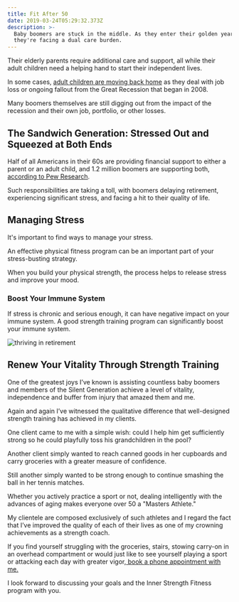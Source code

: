 ```yaml
---
title: Fit After 50
date: 2019-03-24T05:29:32.373Z
description: >-
  Baby boomers are stuck in the middle. As they enter their golden years,
  they're facing a dual care burden.
---
```

Their elderly parents require additional care and support, all while their adult children need a helping hand to start their independent lives.

In some cases, [adult children are moving back home](https://www.wsj.com/articles/i-was-hoping-to-be-retired-the-cost-of-supporting-parents-and-adult-children-1542381023) as they deal with job loss or ongoing fallout from the Great Recession that began in 2008.

Many boomers themselves are still digging out from the impact of the recession and their own job, portfolio, or other losses.

## The Sandwich Generation: Stressed Out and Squeezed at Both Ends

Half of all Americans in their 60s are providing financial support to either a parent or an adult child, and 1.2 million boomers are supporting both, [according to Pew Research](http://www.pewsocialtrends.org/2013/01/30/the-sandwich-generation/). 

Such responsibilities are taking a toll, with boomers delaying retirement, experiencing significant stress, and facing a hit to their quality of life. 

## Managing Stress

It's important to find ways to manage your stress. 

An effective physical fitness program can be an important part of your stress-busting strategy.

When you build your physical strength, the process helps to release stress and improve your mood. 

### Boost Your Immune System

If stress is chronic and serious enough, it can have negative impact on your immune system. A good strength training program can significantly boost your immune system.

![thriving in retirement](/img/thriving-in-retirement.webp "thriving in retirement")

## Renew Your Vitality Through Strength Training

One of the greatest joys I’ve known is assisting countless baby boomers and members of the Silent Generation achieve a level of vitality, independence and buffer from injury that amazed them and me.

Again and again I’ve witnessed the qualitative difference that well-designed strength training has achieved in my clients.

One client came to me with a simple wish: could I help him get sufficiently strong so he could playfully toss his grandchildren in the pool?

Another client simply wanted to reach canned goods in her cupboards and carry groceries with a greater measure of confidence.

Still another simply wanted to be strong enough to continue smashing the ball in her tennis matches.

Whether you actively practice a sport or not, dealing intelligently with the advances of aging makes everyone over 50 a "Masters Athlete." 

My clientele are composed exclusively of such athletes and I regard the fact that I’ve improved the quality of each of their lives as one of my crowning achievements as a strength coach.

If you find yourself struggling with the groceries, stairs, stowing carry-on in an overhead compartment or would just like to see yourself playing a sport or attacking each day with greater vigor,[ book a phone appointment with me.](https://calendly.com/isfny/15min?back=1) 

I look forward to discussing your goals and the Inner Strength Fitness program with you.
